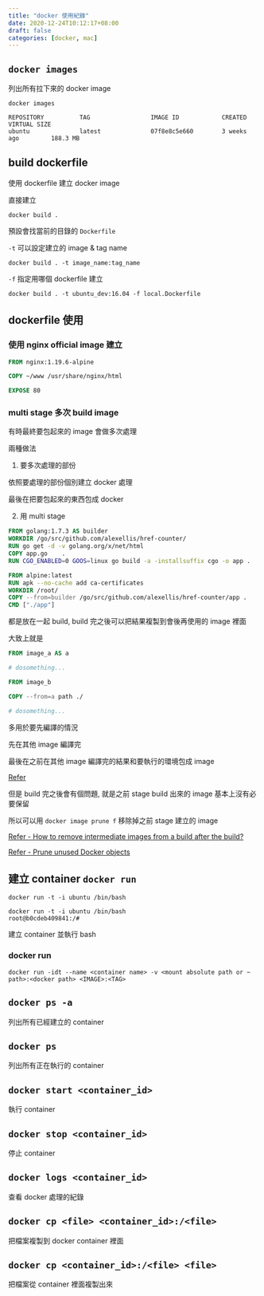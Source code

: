 ```yaml
---
title: "docker 使用紀錄"
date: 2020-12-24T10:12:17+08:00
draft: false
categories: [docker, mac]
---
```


## `docker images`

列出所有拉下來的 docker image

```shell
docker images

REPOSITORY          TAG                 IMAGE ID            CREATED             VIRTUAL SIZE
ubuntu              latest              07f8e8c5e660        3 weeks ago         188.3 MB
```

## build dockerfile

使用 dockerfile 建立 docker image

直接建立

```shell
docker build .
```

預設會找當前的目錄的 `Dockerfile`

`-t` 可以設定建立的 image & tag name

```shell
docker build . -t image_name:tag_name
```

`-f` 指定用哪個 dockerfile 建立

```shell
docker build . -t ubuntu_dev:16.04 -f local.Dockerfile
```

## dockerfile 使用

### 使用 nginx official image 建立

```dockerfile
FROM nginx:1.19.6-alpine

COPY ~/www /usr/share/nginx/html

EXPOSE 80
```

### multi stage 多次 build image

有時最終要包起來的 image 會做多次處理

兩種做法

1. 要多次處理的部份

依照要處理的部份個別建立 docker 處理

最後在把要包起來的東西包成 docker

2. 用 multi stage

```dockerfile
FROM golang:1.7.3 AS builder
WORKDIR /go/src/github.com/alexellis/href-counter/
RUN go get -d -v golang.org/x/net/html
COPY app.go    .
RUN CGO_ENABLED=0 GOOS=linux go build -a -installsuffix cgo -o app .

FROM alpine:latest
RUN apk --no-cache add ca-certificates
WORKDIR /root/
COPY --from=builder /go/src/github.com/alexellis/href-counter/app .
CMD ["./app"]
```

都是放在一起 build, build 完之後可以把結果複製到會後再使用的 image 裡面

大致上就是

```dockerfile
FROM image_a AS a

# dosomething...

FROM image_b

COPY --from=a path ./

# dosomething...
```

多用於要先編譯的情況

先在其他 image 編譯完

最後在之前在其他 image 編譯完的結果和要執行的環境包成 image

[Refer](https://docs.docker.com/develop/develop-images/multistage-build/#use-multi-stage-builds)

但是 build 完之後會有個問題, 就是之前 stage build 出來的 image 基本上沒有必要保留

所以可以用 `docker image prune f` 移除掉之前 stage 建立的 image

[Refer - How to remove intermediate images from a build after the build?](https://stackoverflow.com/questions/50126741/how-to-remove-intermediate-images-from-a-build-after-the-build)

[Refer - Prune unused Docker objects](https://docs.docker.com/config/pruning/)

## 建立 container `docker run`

`docker run -t -i ubuntu /bin/bash`

```shell
docker run -t -i ubuntu /bin/bash
root@b0cdeb409841:/#
```

建立 container 並執行 bash

### docker run

```shell
docker run -idt --name <container name> -v <mount absolute path or ~ path>:<docker path> <IMAGE>:<TAG>
```

## `docker ps -a`

列出所有已經建立的 container

## `docker ps`

列出所有正在執行的 container

## `docker start <container_id>`

執行 container

## `docker stop <container_id>`

停止 container

## `docker logs <container_id>`

查看 docker 處理的紀錄

## `docker cp <file> <container_id>:/<file>`

把檔案複製到 docker container 裡面

## `docker cp <container_id>:/<file> <file>`

把檔案從 container 裡面複製出來
